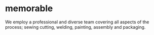 # memorable
We employ a professional and diverse team covering all aspects of the process; sewing cutting, welding, painting, assembly and packaging.
